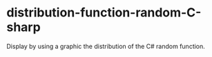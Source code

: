 # distribution-function-random-C-sharp
Display by using a graphic the distribution of the C# random function.
